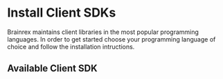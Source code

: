<!--  -->
# Install Client SDKs
Brainrex maintains client libraries in the most popular programming languages. In order to get started choose your programming language of choice and follow the installation intructions.

## Available Client SDK
